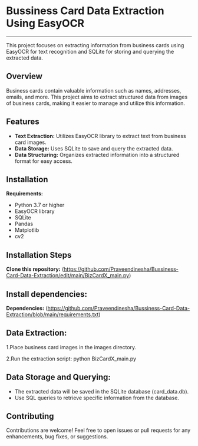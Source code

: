 # **Bussiness Card Data Extraction Using EasyOCR**
---

This project focuses on extracting information from business cards using EasyOCR for text recognition and SQLite for storing and querying the extracted data.

## Overview
Business cards contain valuable information such as names, addresses, emails, and more. This project aims to extract structured data from images of business cards, making it easier to manage and utilize this information.

## Features
* **Text Extraction:** Utilizes EasyOCR library to extract text from business card images.
* **Data Storage:** Uses SQLite to save and query the extracted data.
* **Data Structuring:** Organizes extracted information into a structured format for easy access.

## Installation
**Requirements:**
* Python 3.7 or higher
* EasyOCR library
* SQLite
* Pandas
* Matplotlib
* cv2

## Installation Steps
**Clone this repository:**
(https://github.com/Praveendinesha/Bussiness-Card-Data-Extraction/edit/main/BizCardX_main.py)

## Install dependencies:
**Dependencies:** (https://github.com/Praveendinesha/Bussiness-Card-Data-Extraction/blob/main/requirements.txt)

## Data Extraction:
1.Place business card images in the images directory.

2.Run the extraction script:
  python BizCardX_main.py

## Data Storage and Querying:
* The extracted data will be saved in the SQLite database (card_data.db).
* Use SQL queries to retrieve specific information from the database.

## Contributing
Contributions are welcome! Feel free to open issues or pull requests for any enhancements, bug fixes, or suggestions.
